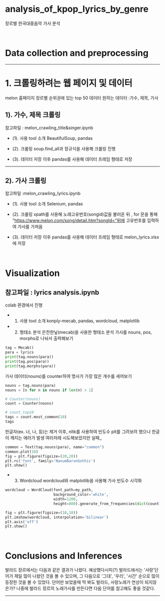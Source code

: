 # analysis_of_kpop_lyrics_by_genre

장르별 한국대중음악 가사 분석

</br>

# Data collection and preprocessing

---
# 1. 크롤링하려는 웹 페이지 및 데이터 
melon 홈페이지 장르별 순위권에 있는 top 50 데이터 
원하는 데이터 :가수, 제목, 가사 

## 1). 가수, 제목 크롤링 
참고파일 : melon_crawling_title&singer.ipynb

- (1). 사용 tool 소개
BeautifulSoup, pandas

- (2). 크롤링
soup.find_all과 정규식을 사용해 크롤링 진행

- (3). 데이터 저장 
 이후 pandas를 사용해 데이터 프레임 형태로 저장 

---
## 2). 가사 크롤링 
참고파일 :melon_crawling_lyrics.ipynb

- (1). 사용 tool 소개
Selenium, pandas

- (2). 크롤링
xpath를 사용해 노래고유번호(songid)값을 불러온 뒤 , 
for 문을 통해 "https://www.melon.com/song/detail.htm?songId="뒤에 고유번호를 입력하여 가사를 가져옴

- (3). 데이터 저장 
 이후 pandas를 사용해 데이터 프레임 형태로 melon_lyrics.xlsx에 저장 


</br>

# Visualization
참고파일 : lyrics analysis.ipynb
---
colab 환경에서 진행 
- 1. 사용 tool 소개
konply-mecab, pandas, wordcloud, matplotlib

- 2. 형태소 분석 
은전한닢(mecab)을 사용한 형태소 분석 
가사를 nouns, pos, morphs로 나눠서 출력해보기
~~~python
tag = Mecab()
para = lyrics
print(tag.nouns(para))
print(tag.pos(para))
print(tag.morphs(para))
~~~
가사 데이터(nouns)를 counter하여 명사가 가장 많은 개수를 세어보기
~~~python
nouns = tag.nouns(para)
nouns = [n for n in nouns if len(n) > 1]

# Counter(nouns)
count = Counter(nouns)

# count_top10
tags = count.most_common(10)
tags
~~~
한글자(ex. 너, 나, 등)는 제거 
이후, nltk를 사용하여 빈도수 plt를 그려보려 했으나 한글이 깨지는 에러가 발생
여러차례 시도해보았지만 실패,, 

~~~python
common = Text(tag.nouns(para), name="common")
common.plot(10)
fig = plt.figure(figsize=(20,20))
plt.rc('font', family='NanumBarunGothic') 
plt.show()
~~~

- 3. Wordcloud
wordcloud와 matplotlib을 사용해 가사 빈도수 시각화 
~~~python
wordcloud = WordCloud(font_path=my_path, 
                      background_color='white', 
                      width=1200, 
                      height=800).generate_from_frequencies(dict(count))
~~~
~~~python
fig = plt.figure(figsize=(10,10))
plt.imshow(wordcloud, interpolation='bilinear')
plt.axis('off')
plt.show()
~~~
</br>

# Conclusions and Inferences

발라드 장르에서는 다음과 같은 결과가 나왔다. 
예상했다시피(?) 발라드에서는 '사랑'단어가 제일 많이 나왔던 것을 볼 수 있으며, 
그 다음으로 '그대', '우리', '시간' 순으로 많이 등장한 것을 볼 수 있었다.
단어만 보았을때 딱 봐도 발라드, 사랑노래가 연상이 되지않은가?
나중에 발라드 장르의 노래가사를 만든다면 다음 단어를 참고해도 좋을 것같다. 



---

